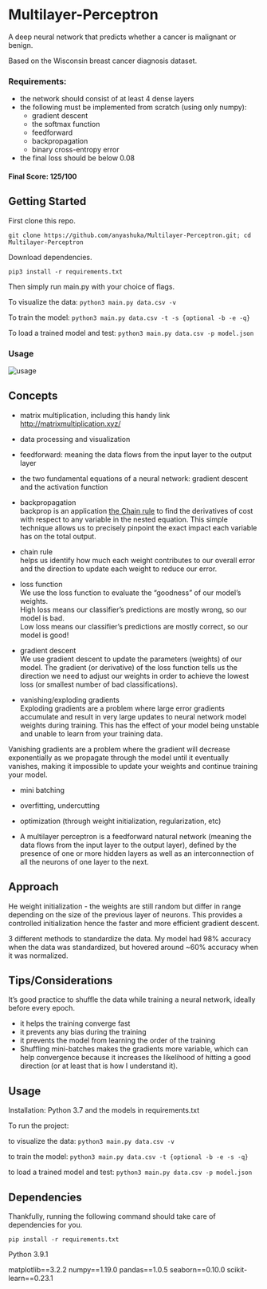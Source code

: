 
# Multilayer-Perceptron

A deep neural network that predicts whether a cancer is malignant or benign. <br>

Based on the Wisconsin breast cancer diagnosis dataset.

### Requirements:
* the network should consist of at least 4 dense layers 
* the following must be implemented from scratch (using only numpy):
	-  gradient descent
	-  the softmax function
	-  feedforward
	-  backpropagation
	-  binary cross-entropy error
* the final loss should be below 0.08

#### Final Score: 125/100

## Getting Started

First clone this repo.

```git clone https://github.com/anyashuka/Multilayer-Perceptron.git; cd Multilayer-Perceptron```

Download dependencies.

```pip3 install -r requirements.txt```

Then simply run main.py with your choice of flags.

To visualize the data:
```python3 main.py data.csv -v```

To train the model:
```python3 main.py data.csv -t -s {optional -b -e -q}```

To load a trained model and test:
```python3 main.py data.csv -p model.json```

### Usage

![usage](https://github.com/anyashuka/Multilayer-Perceptron/blob/master/img/usage.png)

## Concepts

- matrix multiplication, including this handy link http://matrixmultiplication.xyz/

- data processing and visualization

- feedforward: meaning the data flows from the input layer to the output layer

- the two fundamental equations of a neural network: gradient descent and the activation function

- backpropagation <br>
backprop is an application [the Chain rule](https://youtu.be/YG15m2VwSjA) to find the derivatives of cost with respect to any variable in the nested equation. This simple technique allows us to precisely pinpoint the exact impact each variable has on the total output.

- chain rule <br>
helps us identify how much each weight contributes to our overall error and the direction to update each weight to reduce our error.

- loss function <br>
We use the loss function to evaluate the “goodness” of our model’s weights. <br>
High loss means our classifier’s predictions are mostly wrong, so our model is bad.  <br>
Low loss means our classifier’s predictions are mostly correct, so our model is good! <br>

- gradient descent <br>
We use gradient descent to update the parameters (weights) of our model. The gradient (or derivative) of the loss function tells us the direction we need to adjust our weights in order to achieve the lowest loss (or smallest number of bad classifications). 

- vanishing/exploding gradients <br>
Exploding gradients are a problem where large error gradients accumulate and result in very large updates to neural network model weights during training. This has the effect of your model being unstable and unable to learn from your training data.

Vanishing gradients are a problem where the gradient will decrease exponentially as we propagate through the model until it eventually vanishes, making it impossible to update your weights and continue training your model.

- mini batching


- overfitting, undercutting


- optimization (through weight initialization, regularization, etc)

- A multilayer perceptron is a feedforward natural network (meaning the data flows from the input layer to the output layer), defined by the presence of one or more hidden layers as well as an interconnection of all the neurons of one layer to the next.

## Approach





He weight initialization - the weights are still random but differ in range depending on the size of the previous layer of neurons. This provides a controlled initialization hence the faster and more efficient gradient descent.

3 different methods to standardize the data. My model had 98% accuracy when the data was standardized, but hovered around ~60% accuracy when it was normalized. 


## Tips/Considerations

It’s good practice to shuffle the data while training a neural network, ideally before every epoch. 

* it helps the training converge fast
* it prevents any bias during the training
* it prevents the model from learning the order of the training
* Shuffling mini-batches makes the gradients more variable, which can help convergence because it increases the likelihood of hitting a good direction (or at least that is how I understand it).


## Usage

Installation: Python 3.7 and the models in requirements.txt

To run the project:

to visualize the data:
```python3 main.py data.csv -v```

to train the model:
```python3 main.py data.csv -t {optional -b -e -s -q}```

to load a trained model and test:
```python3 main.py data.csv -p model.json```

## Dependencies

Thankfully, running the following command should take care of dependencies for you.

```pip install -r requirements.txt```

Python 3.9.1

matplotlib==3.2.2
numpy==1.19.0
pandas==1.0.5
seaborn==0.10.0
scikit-learn==0.23.1
